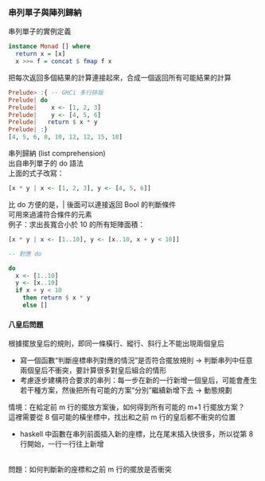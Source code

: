 ### 串列單子與陣列歸納
串列單子的實例定義
```haskell
instance Monad [] where
  return x = [x]
  x >>= f = concat $ fmap f x
```
把每次返回多個結果的計算連接起來，合成一個返回所有可能結果的計算
```haskell
Prelude> :{ -- GHCi 多行排版
Prelude| do
Prelude|    x <- [1, 2, 3]
Prelude|    y <- [4, 5, 6]
Prelude|   return $ x * y
Prelude| :}
[4, 5, 6, 8, 10, 12, 12, 15, 18]
```
串列歸納 (list comprehension) <br>
出自串列單子的 do 語法 <br>
上面的式子改寫：
```haskell
[x * y | x <- [1, 2, 3], y <- [4, 5, 6]]
```
比 do 方便的是，| 後面可以連接返回 Bool 的判斷條件 <br>
可用來過濾符合條件的元素 <br>
例子：求出長寬合小於 10 的所有矩陣面積：
```haskell
[x * y | x <- [1..10], y <- [x..10, x + y < 10]]

-- 對應 do

do 
  x <- [1..10]
  y <- [x..10]
  if x + y < 10 
    then return $ x * y
    else []
```
#### 八皇后問題
根據擺放皇后的規則，即同一條橫行、縱行、斜行上不能出現兩個皇后
* 寫一個函數“判斷座標串列對應的情況”是否符合擺放規則 -> 判斷串列中任意兩個皇后不衝突，要計算很多對皇后組合的情形
* 考慮逐步建構符合要求的串列：每一步在新的一行新增一個皇后，可能會產生若干種方案，然後把所有可能的方案“分別”繼續新增下去 -> 動態規劃

情境：在給定前 m 行的擺放方案後，如何得到所有可能的 m+1 行擺放方案？ <br>
這裡需要從 8 個可能的橫坐標中，找出和之前 m 行的皇后都不衝突的位置

* haskell 中函數在串列前面插入新的座標，比在尾末插入快很多，所以從第 8 行開始，一行一行往上新增 
<br>
問題：如何判斷新的座標和之前 m 行的擺放是否衝突


